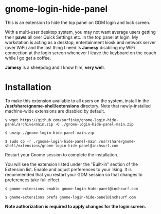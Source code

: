 # gnome-login-hide-panel

This is an extension to hide the top panel on GDM login and lock screen.

With a multi-user desktop system, you may not want average users getting their **paws** all over Quick Settings etc. in the top panel at login. My workstation is acting as a desktop, entertainment kiosk and network server (over WiFi) and the last thing I need is **Jamesy** disabling my WiFi connection at the login screen whenever I leave the keyboard on the couch while I go get a coffee.

**Jamesy** is a sheepdog and I know him, **very well**.

# Installation

To make this extension available to all users on the system, install in the **/usr/share/gnome-shell/extensions** directory. Note that newly-installed machine-wide extensions are disabled by default.


```
$ wget https://github.com/surfinky/gnome-login-hide-panel/archive/main.zip -O ./gnome-login-hide-panel-main.zip

$ unzip ./gnome-login-hide-panel-main.zip

$ sudo cp -r ./gnome-login-hide-panel-main /usr/share/gnome-shell/extensions/gnome-login-hide-panel@inchsurf.com
```


Restart your Gnome session to complete the installation.


You will see the extension listed under the "Built-in" section of the Extension list. Enable and adjust preferences to your liking. It is recommended that you restart your GDM session so that changes to preferences take full effect.


```
$ gnome-extensions enable gnome-login-hide-panel@inchsurf.com

$ gnome-extensions prefs gnome-login-hide-panel@inchsurf.com
```


**Note authorization is required to apply changes for the login screen.**

